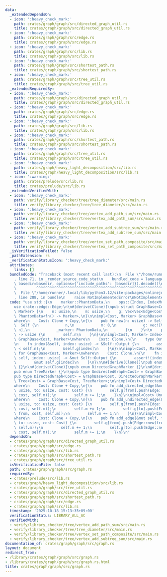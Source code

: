 ```yaml
---
data:
  _extendedDependsOn:
  - icon: ':heavy_check_mark:'
    path: crates/graph/graph/src/directed_graph_util.rs
    title: crates/graph/graph/src/directed_graph_util.rs
  - icon: ':heavy_check_mark:'
    path: crates/graph/graph/src/edge.rs
    title: crates/graph/graph/src/edge.rs
  - icon: ':heavy_check_mark:'
    path: crates/graph/graph/src/lib.rs
    title: crates/graph/graph/src/lib.rs
  - icon: ':heavy_check_mark:'
    path: crates/graph/graph/src/shortest_path.rs
    title: crates/graph/graph/src/shortest_path.rs
  - icon: ':heavy_check_mark:'
    path: crates/graph/graph/src/tree_util.rs
    title: crates/graph/graph/src/tree_util.rs
  _extendedRequiredBy:
  - icon: ':heavy_check_mark:'
    path: crates/graph/graph/src/directed_graph_util.rs
    title: crates/graph/graph/src/directed_graph_util.rs
  - icon: ':heavy_check_mark:'
    path: crates/graph/graph/src/edge.rs
    title: crates/graph/graph/src/edge.rs
  - icon: ':heavy_check_mark:'
    path: crates/graph/graph/src/lib.rs
    title: crates/graph/graph/src/lib.rs
  - icon: ':heavy_check_mark:'
    path: crates/graph/graph/src/shortest_path.rs
    title: crates/graph/graph/src/shortest_path.rs
  - icon: ':heavy_check_mark:'
    path: crates/graph/graph/src/tree_util.rs
    title: crates/graph/graph/src/tree_util.rs
  - icon: ':heavy_check_mark:'
    path: crates/graph/heavy_light_decomposition/src/lib.rs
    title: crates/graph/heavy_light_decomposition/src/lib.rs
  - icon: ':warning:'
    path: crates/prelude/src/lib.rs
    title: crates/prelude/src/lib.rs
  _extendedVerifiedWith:
  - icon: ':heavy_check_mark:'
    path: verify/library_checker/tree/tree_diameter/src/main.rs
    title: verify/library_checker/tree/tree_diameter/src/main.rs
  - icon: ':heavy_check_mark:'
    path: verify/library_checker/tree/vertex_add_path_sum/src/main.rs
    title: verify/library_checker/tree/vertex_add_path_sum/src/main.rs
  - icon: ':heavy_check_mark:'
    path: verify/library_checker/tree/vertex_add_subtree_sum/src/main.rs
    title: verify/library_checker/tree/vertex_add_subtree_sum/src/main.rs
  - icon: ':heavy_check_mark:'
    path: verify/library_checker/tree/vertex_set_path_composite/src/main.rs
    title: verify/library_checker/tree/vertex_set_path_composite/src/main.rs
  _isVerificationFailed: false
  _pathExtension: rs
  _verificationStatusIcon: ':heavy_check_mark:'
  attributes:
    links: []
  bundledCode: "Traceback (most recent call last):\n  File \"/home/runner/.local/lib/python3.12/site-packages/onlinejudge_verify/documentation/build.py\"\
    , line 71, in _render_source_code_stat\n    bundled_code = language.bundle(stat.path,\
    \ basedir=basedir, options={'include_paths': [basedir]}).decode()\n          \
    \         ^^^^^^^^^^^^^^^^^^^^^^^^^^^^^^^^^^^^^^^^^^^^^^^^^^^^^^^^^^^^^^^^^^^^^^^^^^^^^^^^^\n\
    \  File \"/home/runner/.local/lib/python3.12/site-packages/onlinejudge_verify/languages/rust.py\"\
    , line 288, in bundle\n    raise NotImplementedError\nNotImplementedError\n"
  code: "use std::{\n    marker::PhantomData,\n    ops::{Index, IndexMut},\n};\n\n\
    use crate::edge::Edge;\n\n#[derive(Clone)]\npub struct GraphBase<Cost: Clone,\
    \ Marker> {\n    n: usize,\n    m: usize,\n    g: Vec<Vec<Edge<Cost>>>,\n    _marker:\
    \ PhantomData<fn() -> Marker>,\n}\n\nimpl<Cost, Marker> GraphBase<Cost, Marker>\n\
    where\n    Cost: Clone + Copy,\n{\n    pub fn new(n: usize) -> Self {\n      \
    \  Self {\n            n,\n            m: 0,\n            g: vec![Vec::<Edge<Cost>>::new();\
    \ n],\n            _marker: PhantomData,\n        }\n    }\n\n    pub fn size(&self)\
    \ -> usize {\n        self.n\n    }\n}\n\nimpl<Cost, Marker> Index<usize> for\
    \ GraphBase<Cost, Marker>\nwhere\n    Cost: Clone,\n{\n    type Output = Vec<Edge<Cost>>;\n\
    \n    fn index(&self, index: usize) -> &Self::Output {\n        assert!(index\
    \ < self.n);\n        &self.g[index]\n    }\n}\n\nimpl<Cost, Marker> IndexMut<usize>\
    \ for GraphBase<Cost, Marker>\nwhere\n    Cost: Clone,\n{\n    fn index_mut(&mut\
    \ self, index: usize) -> &mut Self::Output {\n        assert!(index < self.n);\n\
    \        &mut self.g[index]\n    }\n}\n\n#[derive(Clone)]\npub enum UndirectedGraphMarker\
    \ {}\n\n#[derive(Clone)]\npub enum DirectedGraphMarker {}\n\n#[derive(Clone)]\n\
    pub enum TreeMarker {}\n\npub type UndirectedGraph<Cost> = GraphBase<Cost, UndirectedGraphMarker>;\n\
    pub type DirectedGraph<Cost> = GraphBase<Cost, DirectedGraphMarker>;\npub type\
    \ Tree<Cost> = GraphBase<Cost, TreeMarker>;\n\nimpl<Cost> DirectedGraph<Cost>\n\
    where\n    Cost: Clone + Copy,\n{\n    pub fn add_directed_edge(&mut self, from:\
    \ usize, to: usize, cost: Cost) {\n        self.g[from].push(Edge::new(from, to,\
    \ cost, self.m));\n        self.m += 1;\n    }\n}\n\nimpl<Cost> UndirectedGraph<Cost>\n\
    where\n    Cost: Clone + Copy,\n{\n    pub fn add_undirected_edge(&mut self, from:\
    \ usize, to: usize, cost: Cost) {\n        self.g[from].push(Edge::new(from, to,\
    \ cost, self.m));\n        self.m += 1;\n        self.g[to].push(Edge::new(to,\
    \ from, cost, self.m));\n        self.m += 1;\n    }\n}\n\nimpl<Cost> Tree<Cost>\n\
    where\n    Cost: Clone + Copy,\n{\n    pub fn add_edge(&mut self, from: usize,\
    \ to: usize, cost: Cost) {\n        self.g[from].push(Edge::new(from, to, cost,\
    \ self.m));\n        self.m += 1;\n        self.g[to].push(Edge::new(to, from,\
    \ cost, self.m));\n        self.m += 1;\n    }\n}\n"
  dependsOn:
  - crates/graph/graph/src/directed_graph_util.rs
  - crates/graph/graph/src/edge.rs
  - crates/graph/graph/src/lib.rs
  - crates/graph/graph/src/shortest_path.rs
  - crates/graph/graph/src/tree_util.rs
  isVerificationFile: false
  path: crates/graph/graph/src/graph.rs
  requiredBy:
  - crates/prelude/src/lib.rs
  - crates/graph/heavy_light_decomposition/src/lib.rs
  - crates/graph/graph/src/tree_util.rs
  - crates/graph/graph/src/directed_graph_util.rs
  - crates/graph/graph/src/shortest_path.rs
  - crates/graph/graph/src/edge.rs
  - crates/graph/graph/src/lib.rs
  timestamp: '2025-10-18 15:13:35+09:00'
  verificationStatus: LIBRARY_ALL_AC
  verifiedWith:
  - verify/library_checker/tree/vertex_add_path_sum/src/main.rs
  - verify/library_checker/tree/tree_diameter/src/main.rs
  - verify/library_checker/tree/vertex_set_path_composite/src/main.rs
  - verify/library_checker/tree/vertex_add_subtree_sum/src/main.rs
documentation_of: crates/graph/graph/src/graph.rs
layout: document
redirect_from:
- /library/crates/graph/graph/src/graph.rs
- /library/crates/graph/graph/src/graph.rs.html
title: crates/graph/graph/src/graph.rs
---
```

